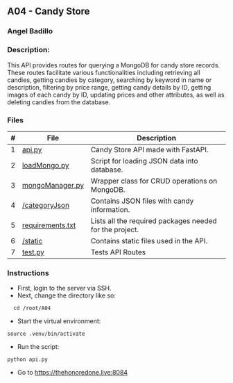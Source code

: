 ## A04 - Candy Store

### Angel Badillo

### Description:

This API provides routes for querying a MongoDB for candy store records. These routes facilitate various functionalities including retrieving all candies, getting candies by category, searching by keyword in name or description, filtering by price range, getting candy details by ID,  getting images of each candy by ID, updating prices and other attributes, as well as deleting candies from the database.

### Files

| # | File                                | Description                                             |
| :-: | ----------------------------------- | ------------------------------------------------------- |
| 1 | [api.py](./api.py)                     | Candy Store API made with FastAPI.                      |
| 2 | [loadMongo.py](./loadMongo.py)         | Script for loading JSON data into database.             |
| 3 | [mongoManager.py](mongoManger.py)      | Wrapper class for CRUD operations on MongoDB.           |
| 4 | [/categoryJson](./categoryJson)        | Contains JSON files with candy information.             |
| 5 | [requirements.txt](./requirements.txt) | Lists all the required packages needed for the project. |
| 6 | [/static](./static)                    | Contains static files used in the API.                  |
| 7 | [test.py](./test.py)                   | Tests API Routes                                        |

### Instructions

- First, login to the server via SSH.
- Next, change the directory like so:

```
  cd /root/A04
```

- Start the virtual environment:

```
source .venv/bin/activate
```

- Run the script:

```
python api.py
```

- Go to https://thehonoredone.live:8084
